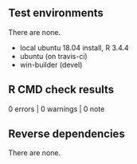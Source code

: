 ## Test environments
There are none.
- local ubuntu 18.04 install, R 3.4.4
- ubuntu (on travis-ci)
- win-builder (devel)

## R CMD check results

0 errors | 0 warnings | 0 note

## Reverse dependencies

There are none.
